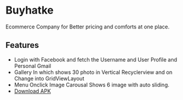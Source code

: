 # Buyhatke
Ecommerce Company for Better pricing and comforts at one place.

## Features
- Login with Facebook and fetch the Username and User Profile and Personal Gmail
- Gallery In which shows 30 photo in Vertical Recyclerview and on Change into GridViewLayout
- Menu Onclick Image Carousal Shows 6 image with auto sliding.   
- [Download APK](https://drive.google.com/open?id=0B6r8JHHtCwSac1JIOVFIZFZOR1E)
